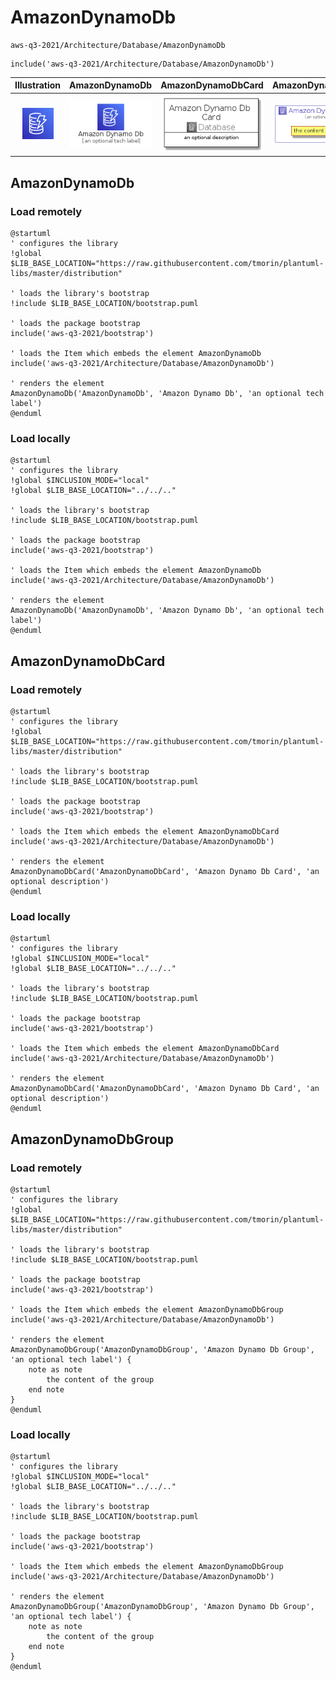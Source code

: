 # AmazonDynamoDb


```text
aws-q3-2021/Architecture/Database/AmazonDynamoDb
```

```text
include('aws-q3-2021/Architecture/Database/AmazonDynamoDb')
```



| Illustration | AmazonDynamoDb | AmazonDynamoDbCard | AmazonDynamoDbGroup |
| :---: | :---: | :---: | :---: |
| ![illustration for Illustration](../../../aws-q3-2021/Architecture/Database/AmazonDynamoDb.png) | ![illustration for AmazonDynamoDb](../../../aws-q3-2021/Architecture/Database/AmazonDynamoDb.Local.png) | ![illustration for AmazonDynamoDbCard](../../../aws-q3-2021/Architecture/Database/AmazonDynamoDbCard.Local.png) | ![illustration for AmazonDynamoDbGroup](../../../aws-q3-2021/Architecture/Database/AmazonDynamoDbGroup.Local.png) |




## AmazonDynamoDb

### Load remotely
```plantuml
@startuml
' configures the library
!global $LIB_BASE_LOCATION="https://raw.githubusercontent.com/tmorin/plantuml-libs/master/distribution"

' loads the library's bootstrap
!include $LIB_BASE_LOCATION/bootstrap.puml

' loads the package bootstrap
include('aws-q3-2021/bootstrap')

' loads the Item which embeds the element AmazonDynamoDb
include('aws-q3-2021/Architecture/Database/AmazonDynamoDb')

' renders the element
AmazonDynamoDb('AmazonDynamoDb', 'Amazon Dynamo Db', 'an optional tech label')
@enduml
```

### Load locally
```plantuml
@startuml
' configures the library
!global $INCLUSION_MODE="local"
!global $LIB_BASE_LOCATION="../../.."

' loads the library's bootstrap
!include $LIB_BASE_LOCATION/bootstrap.puml

' loads the package bootstrap
include('aws-q3-2021/bootstrap')

' loads the Item which embeds the element AmazonDynamoDb
include('aws-q3-2021/Architecture/Database/AmazonDynamoDb')

' renders the element
AmazonDynamoDb('AmazonDynamoDb', 'Amazon Dynamo Db', 'an optional tech label')
@enduml
```

## AmazonDynamoDbCard

### Load remotely
```plantuml
@startuml
' configures the library
!global $LIB_BASE_LOCATION="https://raw.githubusercontent.com/tmorin/plantuml-libs/master/distribution"

' loads the library's bootstrap
!include $LIB_BASE_LOCATION/bootstrap.puml

' loads the package bootstrap
include('aws-q3-2021/bootstrap')

' loads the Item which embeds the element AmazonDynamoDbCard
include('aws-q3-2021/Architecture/Database/AmazonDynamoDb')

' renders the element
AmazonDynamoDbCard('AmazonDynamoDbCard', 'Amazon Dynamo Db Card', 'an optional description')
@enduml
```

### Load locally
```plantuml
@startuml
' configures the library
!global $INCLUSION_MODE="local"
!global $LIB_BASE_LOCATION="../../.."

' loads the library's bootstrap
!include $LIB_BASE_LOCATION/bootstrap.puml

' loads the package bootstrap
include('aws-q3-2021/bootstrap')

' loads the Item which embeds the element AmazonDynamoDbCard
include('aws-q3-2021/Architecture/Database/AmazonDynamoDb')

' renders the element
AmazonDynamoDbCard('AmazonDynamoDbCard', 'Amazon Dynamo Db Card', 'an optional description')
@enduml
```

## AmazonDynamoDbGroup

### Load remotely
```plantuml
@startuml
' configures the library
!global $LIB_BASE_LOCATION="https://raw.githubusercontent.com/tmorin/plantuml-libs/master/distribution"

' loads the library's bootstrap
!include $LIB_BASE_LOCATION/bootstrap.puml

' loads the package bootstrap
include('aws-q3-2021/bootstrap')

' loads the Item which embeds the element AmazonDynamoDbGroup
include('aws-q3-2021/Architecture/Database/AmazonDynamoDb')

' renders the element
AmazonDynamoDbGroup('AmazonDynamoDbGroup', 'Amazon Dynamo Db Group', 'an optional tech label') {
    note as note
        the content of the group
    end note
}
@enduml
```

### Load locally
```plantuml
@startuml
' configures the library
!global $INCLUSION_MODE="local"
!global $LIB_BASE_LOCATION="../../.."

' loads the library's bootstrap
!include $LIB_BASE_LOCATION/bootstrap.puml

' loads the package bootstrap
include('aws-q3-2021/bootstrap')

' loads the Item which embeds the element AmazonDynamoDbGroup
include('aws-q3-2021/Architecture/Database/AmazonDynamoDb')

' renders the element
AmazonDynamoDbGroup('AmazonDynamoDbGroup', 'Amazon Dynamo Db Group', 'an optional tech label') {
    note as note
        the content of the group
    end note
}
@enduml
```

